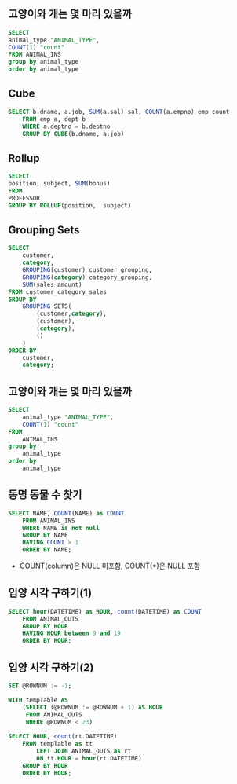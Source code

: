## 고양이와 개는 몇 마리 있을까
```sql
SELECT
animal_type "ANIMAL_TYPE",
COUNT(1) "count"
FROM ANIMAL_INS
group by animal_type
order by animal_type
```

## Cube
```sql
SELECT b.dname, a.job, SUM(a.sal) sal, COUNT(a.empno) emp_count 
    FROM emp a, dept b 
    WHERE a.deptno = b.deptno 
    GROUP BY CUBE(b.dname, a.job)
```

## Rollup
```sql
SELECT
position, subject, SUM(bonus)
FROM
PROFESSOR
GROUP BY ROLLUP(position,  subject)
```

## Grouping Sets
```sql
SELECT 
    customer, 
    category,
    GROUPING(customer) customer_grouping,
    GROUPING(category) category_grouping,
    SUM(sales_amount) 
FROM customer_category_sales
GROUP BY 
    GROUPING SETS(
        (customer,category),
        (customer),
        (category),
        ()
    )
ORDER BY 
    customer, 
    category;
```

## 고양이와 개는 몇 마리 있을까
```sql
SELECT
    animal_type "ANIMAL_TYPE",
    COUNT(1) "count"
FROM 
    ANIMAL_INS
group by 
    animal_type
order by 
    animal_type
```

## 동명 동물 수 찾기
```sql
SELECT NAME, COUNT(NAME) as COUNT 
    FROM ANIMAL_INS 
    WHERE NAME is not null 
    GROUP BY NAME 
    HAVING COUNT > 1 
    ORDER BY NAME;
```
* COUNT(column)은 NULL 미포함, COUNT(*)은 NULL 포함

## 입양 시각 구하기(1)
```sql
SELECT hour(DATETIME) as HOUR, count(DATETIME) as COUNT 
    FROM ANIMAL_OUTS 
    GROUP BY HOUR 
    HAVING HOUR between 9 and 19 
    ORDER BY HOUR;
```

## 입양 시각 구하기(2)
```sql
SET @ROWNUM := -1; 

WITH tempTable AS 
    (SELECT (@ROWNUM := @ROWNUM + 1) AS HOUR
     FROM ANIMAL_OUTS 
     WHERE @ROWNUM < 23)
     
SELECT HOUR, count(rt.DATETIME)
    FROM tempTable as tt
        LEFT JOIN ANIMAL_OUTS as rt
        ON tt.HOUR = hour(rt.DATETIME)
    GROUP BY HOUR
    ORDER BY HOUR;
```
